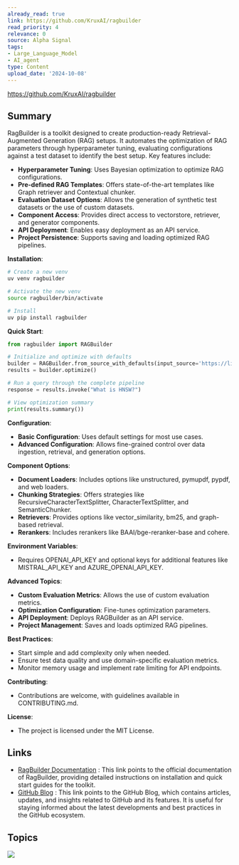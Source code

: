 ```yaml
---
already_read: true
link: https://github.com/KruxAI/ragbuilder
read_priority: 4
relevance: 0
source: Alpha Signal
tags:
- Large_Language_Model
- AI_agent
type: Content
upload_date: '2024-10-08'
---
```


https://github.com/KruxAI/ragbuilder
## Summary

RagBuilder is a toolkit designed to create production-ready Retrieval-Augmented Generation (RAG) setups. It automates the optimization of RAG parameters through hyperparameter tuning, evaluating configurations against a test dataset to identify the best setup. Key features include:

- **Hyperparameter Tuning**: Uses Bayesian optimization to optimize RAG configurations.
- **Pre-defined RAG Templates**: Offers state-of-the-art templates like Graph retriever and Contextual chunker.
- **Evaluation Dataset Options**: Allows the generation of synthetic test datasets or the use of custom datasets.
- **Component Access**: Provides direct access to vectorstore, retriever, and generator components.
- **API Deployment**: Enables easy deployment as an API service.
- **Project Persistence**: Supports saving and loading optimized RAG pipelines.

**Installation**:
```bash
# Create a new venv
uv venv ragbuilder

# Activate the new venv
source ragbuilder/bin/activate

# Install
uv pip install ragbuilder
```

**Quick Start**:
```python
from ragbuilder import RAGBuilder

# Initialize and optimize with defaults
builder = RAGBuilder.from_source_with_defaults(input_source='https://lilianweng.github.io/posts/2023-06-23-agent/')
results = builder.optimize()

# Run a query through the complete pipeline
response = results.invoke("What is HNSW?")

# View optimization summary
print(results.summary())
```

**Configuration**:
- **Basic Configuration**: Uses default settings for most use cases.
- **Advanced Configuration**: Allows fine-grained control over data ingestion, retrieval, and generation options.

**Component Options**:
- **Document Loaders**: Includes options like unstructured, pymupdf, pypdf, and web loaders.
- **Chunking Strategies**: Offers strategies like RecursiveCharacterTextSplitter, CharacterTextSplitter, and SemanticChunker.
- **Retrievers**: Provides options like vector_similarity, bm25, and graph-based retrieval.
- **Rerankers**: Includes rerankers like BAAI/bge-reranker-base and cohere.

**Environment Variables**:
- Requires OPENAI_API_KEY and optional keys for additional features like MISTRAL_API_KEY and AZURE_OPENAI_API_KEY.

**Advanced Topics**:
- **Custom Evaluation Metrics**: Allows the use of custom evaluation metrics.
- **Optimization Configuration**: Fine-tunes optimization parameters.
- **API Deployment**: Deploys RAGBuilder as an API service.
- **Project Management**: Saves and loads optimized RAG pipelines.

**Best Practices**:
- Start simple and add complexity only when needed.
- Ensure test data quality and use domain-specific evaluation metrics.
- Monitor memory usage and implement rate limiting for API endpoints.

**Contributing**:
- Contributions are welcome, with guidelines available in CONTRIBUTING.md.

**License**:
- The project is licensed under the MIT License.
## Links

- [RagBuilder Documentation](https://docs.ragbuilder.io/quickstart/#installation) : This link points to the official documentation of RagBuilder, providing detailed instructions on installation and quick start guides for the toolkit.
- [GitHub Blog](https://github.blog) : This link points to the GitHub Blog, which contains articles, updates, and insights related to GitHub and its features. It is useful for staying informed about the latest developments and best practices in the GitHub ecosystem.

## Topics

![](topics/Tool/RagBuilder)